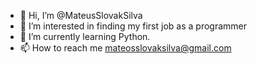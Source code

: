 - 👋 Hi, I’m @MateusSlovakSilva
- 👀 I’m interested in  finding my first job as a programmer
- 🌱 I’m currently learning  Python.
- 📫 How to reach me  mateosslovaksilva@gmail.com
<!---
MateusSlovakSilva/MateusSlovakSilva is a ✨ special ✨ repository because its `README.md` (this file) appears on your GitHub p
You can click the Preview link to take a look at your changes.
--->
